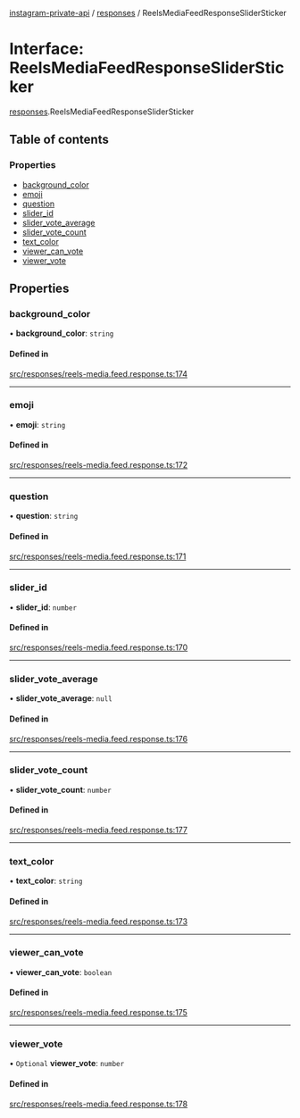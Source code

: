 [instagram-private-api](../../README.md) / [responses](../../modules/responses.md) / ReelsMediaFeedResponseSliderSticker

# Interface: ReelsMediaFeedResponseSliderSticker

[responses](../../modules/responses.md).ReelsMediaFeedResponseSliderSticker

## Table of contents

### Properties

- [background\_color](ReelsMediaFeedResponseSliderSticker.md#background_color)
- [emoji](ReelsMediaFeedResponseSliderSticker.md#emoji)
- [question](ReelsMediaFeedResponseSliderSticker.md#question)
- [slider\_id](ReelsMediaFeedResponseSliderSticker.md#slider_id)
- [slider\_vote\_average](ReelsMediaFeedResponseSliderSticker.md#slider_vote_average)
- [slider\_vote\_count](ReelsMediaFeedResponseSliderSticker.md#slider_vote_count)
- [text\_color](ReelsMediaFeedResponseSliderSticker.md#text_color)
- [viewer\_can\_vote](ReelsMediaFeedResponseSliderSticker.md#viewer_can_vote)
- [viewer\_vote](ReelsMediaFeedResponseSliderSticker.md#viewer_vote)

## Properties

### background\_color

• **background\_color**: `string`

#### Defined in

[src/responses/reels-media.feed.response.ts:174](https://github.com/Nerixyz/instagram-private-api/blob/b3351b9/src/responses/reels-media.feed.response.ts#L174)

___

### emoji

• **emoji**: `string`

#### Defined in

[src/responses/reels-media.feed.response.ts:172](https://github.com/Nerixyz/instagram-private-api/blob/b3351b9/src/responses/reels-media.feed.response.ts#L172)

___

### question

• **question**: `string`

#### Defined in

[src/responses/reels-media.feed.response.ts:171](https://github.com/Nerixyz/instagram-private-api/blob/b3351b9/src/responses/reels-media.feed.response.ts#L171)

___

### slider\_id

• **slider\_id**: `number`

#### Defined in

[src/responses/reels-media.feed.response.ts:170](https://github.com/Nerixyz/instagram-private-api/blob/b3351b9/src/responses/reels-media.feed.response.ts#L170)

___

### slider\_vote\_average

• **slider\_vote\_average**: ``null``

#### Defined in

[src/responses/reels-media.feed.response.ts:176](https://github.com/Nerixyz/instagram-private-api/blob/b3351b9/src/responses/reels-media.feed.response.ts#L176)

___

### slider\_vote\_count

• **slider\_vote\_count**: `number`

#### Defined in

[src/responses/reels-media.feed.response.ts:177](https://github.com/Nerixyz/instagram-private-api/blob/b3351b9/src/responses/reels-media.feed.response.ts#L177)

___

### text\_color

• **text\_color**: `string`

#### Defined in

[src/responses/reels-media.feed.response.ts:173](https://github.com/Nerixyz/instagram-private-api/blob/b3351b9/src/responses/reels-media.feed.response.ts#L173)

___

### viewer\_can\_vote

• **viewer\_can\_vote**: `boolean`

#### Defined in

[src/responses/reels-media.feed.response.ts:175](https://github.com/Nerixyz/instagram-private-api/blob/b3351b9/src/responses/reels-media.feed.response.ts#L175)

___

### viewer\_vote

• `Optional` **viewer\_vote**: `number`

#### Defined in

[src/responses/reels-media.feed.response.ts:178](https://github.com/Nerixyz/instagram-private-api/blob/b3351b9/src/responses/reels-media.feed.response.ts#L178)

